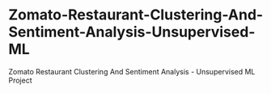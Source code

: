 # Zomato-Restaurant-Clustering-And-Sentiment-Analysis-Unsupervised-ML
Zomato Restaurant Clustering And Sentiment Analysis - Unsupervised ML Project
